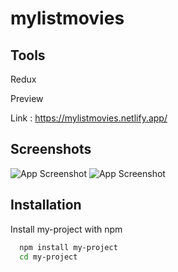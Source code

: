 # mylistmovies 

## Tools
 Redux
 

Preview

Link : https://mylistmovies.netlify.app/

## Screenshots

![App Screenshot](https://i.ibb.co/8z42cp6/Screenshot-2023-01-06-at-20-35-43-Vite-React.png)
![App Screenshot](https://i.ibb.co/stsd7Nk/Screenshot-2023-01-06-at-20-35-55-Vite-React.png)



## Installation

Install my-project with npm

```bash
  npm install my-project
  cd my-project
```
    
